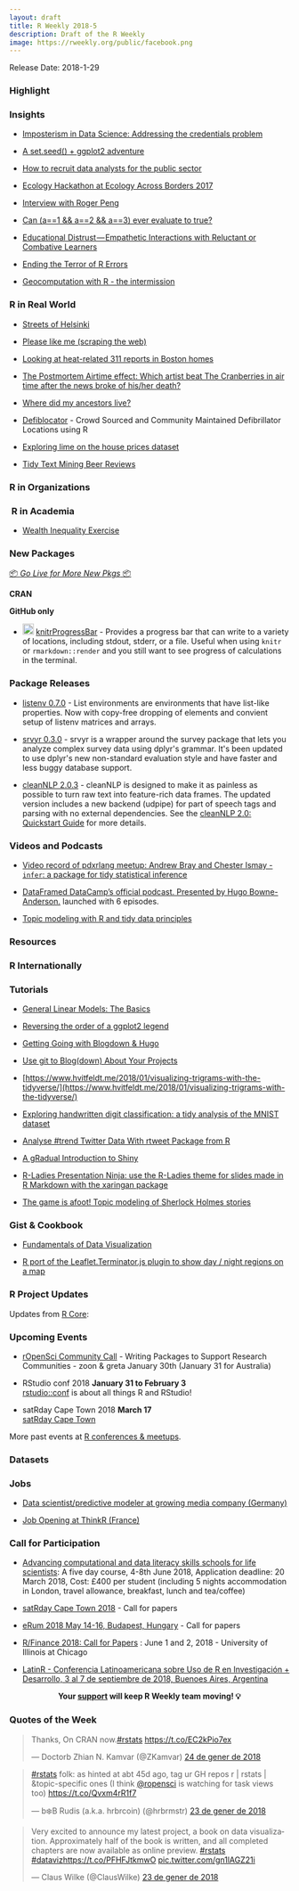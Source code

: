 ```yaml
---
layout: draft
title: R Weekly 2018-5
description: Draft of the R Weekly
image: https://rweekly.org/public/facebook.png
---
```


Release Date: 2018-1-29

###  Highlight



### Insights

+ [Imposterism in Data Science: Addressing the credentials problem](https://medium.com/@taraskaduk/imposterism-in-data-science-f96c29ae96ce)

+ [A set.seed() + ggplot2 adventure](http://livefreeordichotomize.com/2018/01/22/a-set-seed-ggplot2-adventure/)

+ [How to recruit data analysts for the public sector](http://ellisp.github.io/blog/2018/01/23/recruiting)

+ [Ecology Hackathon at Ecology Across Borders 2017](https://methodsblog.wordpress.com/2018/01/23/ecology-hackathon/)

+ [Interview with Roger Peng](https://user2018.r-project.org/blog/2018/01/24/interview-with-roger-peng/)

+ [Can (a==1 && a==2 && a==3) ever evaluate to true? ](http://colinfay.me/active-binding-r-enigma/)

+ [Educational Distrust — Empathetic Interactions with Reluctant or Combative Learners](https://medium.com/@kelly.obriant/educational-distrust-empathetic-interactions-with-reluctant-or-combative-learners-aac94f3a6e76)

+ [Ending the Terror of R Errors](https://methodsblog.wordpress.com/2018/01/26/r-errors/)

+ [Geocomputation with R - the intermission](https://nowosad.github.io/post/geocomputation-with-r-the-intermission/)

### R in Real World

+ [Streets of Helsinki](http://tuijasonkkila.fi/blog/2018/01/streets-of-helsinki/)

+ [Please like me (scraping the web)](https://emmavestesson.netlify.com/2018/01/please-like-me/)

+ [Looking at heat-related 311 reports in Boston homes](http://katiejolly.io/blog/2018-01-22/heat-reports-boston)

+ [The Postmortem Airtime effect: Which artist beat The Cranberries in air time after the news broke of his/her death?](https://suzanbaert.netlify.com/2018/01/postmortemplaylist/)

+ [Where did my ancestors live?](https://genesandhistory.wordpress.com/2018/01/23/where-did-my-ancestors-live/)  

+ [Defiblocator](https://deanmarchiori.github.io/2017-12-12-defiblocator/) - Crowd Sourced and Community Maintained Defibrillator Locations using R

+ [Exploring lime on the house prices dataset](http://blog.haunschmid.name/lime-on-regression-model-house-prices/)

+ [Tidy Text Mining Beer Reviews](http://kaylinwalker.com/tidy-text-beer/)

###  R in Organizations



###  R in Academia

+ [Wealth Inequality Exercise](http://seankross.com/notes/modeling-inequality/)

###  New Packages

<p class="added-hostname"><a href="https://rweekly.org/live" target="_blank" class="externalLink">📦 <i>Go Live for More New Pkgs</i> 📦</a></p>

**CRAN**



**GitHub only**

+ <img class='emoji' src="https://link.rweekly.org/g" width='20' /> [knitrProgressBar](https://github.com/rmflight/knitrProgressBar) - Provides a progress bar that can write to a variety of locations, including stdout, stderr, or a file. Useful when using `knitr` or `rmarkdown::render` and you still want to see progress of calculations in the terminal.




### Package Releases

+ [listenv 0.7.0](https://cran.r-project.org/package=listenv) - List environments are environments that have list-like properties. Now with copy-free dropping of elements and convient setup of listenv matrices and arrays.

+ [srvyr 0.3.0](https://cran.r-project.org/package=srvyr) - srvyr is a wrapper around the survey package that lets you analyze complex survey data using dplyr's grammar. It's been updated to use dplyr's new non-standard evaluation style and have faster and less buggy database support.

+ [cleanNLP 2.0.3](https://cran.r-project.org/package=cleanNLP) - cleanNLP is designed to make it as painless as possible to turn raw text into feature-rich data frames. The updated version includes a new backend (udpipe) for part of speech tags and parsing with no external dependencies. See the [cleanNLP 2.0: Quickstart Guide](https://statsmaths.github.io/blog/cleanNLP2-quickstart/) for more details.

###  Videos and Podcasts

+ [Video record of pdxrlang meetup: Andrew Bray and Chester Ismay - `infer`: a package for tidy statistical inference](https://www.youtube.com/watch?v=kTGtgO2WcAw)

+ [DataFramed DataCamp’s official podcast. Presented by Hugo Bowne-Anderson.](https://www.datacamp.com/community/podcast) launched with 6 episodes.

+ [Topic modeling with R and tidy data principles](https://youtu.be/evTuL-RcRpc)

###  Resources



### R Internationally




###  Tutorials

+ [General Linear Models: The Basics](http://www.seascapemodels.org/rstats/2018/01/19/intro-to-glms.html)

+ [Reversing the order of a ggplot2 legend](https://aosmith.rbind.io/2018/01/19/reversing-the-order-of-a-ggplot2-legend/)

+ [Getting Going with Blogdown & Hugo](https://mltconsecol.github.io/post/20170123_blogdown_hugo/)

+ [Use git to Blog(down) About Your Projects](https://timmastny.rbind.io/blog/git-blogdown-projects-workflow/)

+ [https://www.hvitfeldt.me/2018/01/visualizing-trigrams-with-the-tidyverse/](https://www.hvitfeldt.me/2018/01/visualizing-trigrams-with-the-tidyverse/)

+ [Exploring handwritten digit classification: a tidy analysis of the MNIST dataset](http://varianceexplained.org/r/digit-eda/)

+ [Analyse #trend Twitter Data With rtweet Package from R](https://brennonborbon.wordpress.com/2018/01/23/analyse-trend-twitter-data-with-rtweet-package-from-r/)

+ [A gRadual Introduction to Shiny](http://laderast.github.io/2018/01/23/gradual-introduction-to-shiny/)

+ [R-Ladies Presentation Ninja: use the R-Ladies theme for slides made in R Markdown with the xaringan package](https://alison.rbind.io/post/r-ladies-slides/)

+ [The game is afoot! Topic modeling of Sherlock Holmes stories ](https://juliasilge.com/blog/sherlock-holmes-stm/)

<!--<div class="post-more-begin"></div><div class="post-more-end"></div>-->

### Gist & Cookbook

+ [Fundamentals of Data Visualization](http://serialmentor.com/blog/2018/1/23/fundamentals-of-data-visualization)

+ [R port of the Leaflet.Terminator.js plugin to show day / night regions on a map ](https://github.com/JoGall/terminator)

###  R Project Updates

Updates from [R Core](http://developer.r-project.org/blosxom.cgi/R-devel/NEWS):


###  Upcoming Events

+ [rOpenSci Community Call](https://ropensci.org/blog/2018/01/03/comm-call-v15/) - Writing Packages to Support Research Communities - zoon & greta
January 30th (January 31 for Australia)

+ RStudio conf 2018 **January 31 to February 3** <br />
[rstudio::conf](https://www.rstudio.com/conference/) is about all things R and RStudio!

+ satRday Cape Town 2018 **March 17** <br />
[satRday Cape Town](http://capetown2018.satrdays.org/)

<!-- + R/Finance 2018 **June 1 and 2** <br />
[Applied Finance with R](http://www.rinfinance.com).

+ [CascadiaRConf](https://cascadiarconf.com/) **June 2, 2018**
Portland, OR, US

+ [7eme Rencontres R](https://r2018-rennes.sciencesconf.org/)  **5 & 6 July 2018** <br />
Rennes - Agrocampus

+ useR! 2018 **July 10, 2018** <br />
The annual useR! conference is the main meeting of the international R user and developer community. -->

More past events at [R conferences & meetups](https://conf.rweekly.org).

### Datasets




### Jobs

+ [Data scientist/predictive modeler at growing media company (Germany)](https://mitarbeiterwerben.vnrag.de/de/candidate/job/jrwFFvhzl2/B8iARla0e)

+ [Job Opening at ThinkR (France)](https://thinkr.fr/rejoindre-thinkr/)

###  Call for Participation

+ [Advancing computational and data literacy skills schools for life scientists](http://www.nhm.ac.uk/our-science/courses-and-students/advancing-computational-and-data-literacy-for-life-scientists.html): A five day course, 4-8th June 2018, Application deadline: 20 March 2018, Cost: £400 per student (including 5 nights accommodation in London, travel allowance, breakfast, lunch and tea/coffee)

+ [satRday Cape Town 2018](http://capetown2018.satrdays.org/#callforpapers) - Call for papers

+ [eRum 2018 May 14-16, Budapest, Hungary](http://2018.erum.io/#cfp) - Call for papers

+ [R/Finance 2018: Call for Papers](http://blog.fosstrading.com/2018/01/rfinance-2018-call-for-papers.html) : June 1 and 2, 2018 - University of Illinois at Chicago

+ [LatinR - Conferencia Latinoamericana sobre Uso de R en Investigación + Desarrollo, 3 al 7 de septiembre de 2018, Buenoes Aires, Argentina](http://47jaiio.sadio.org.ar/index.php?q=node/125)

<p class="hide-support added-hostname support-rweekly" style="text-align: center;font-weight: bold;">Your <a class="non-visited externalLink" href="https://www.patreon.com/rweekly" onclick="pas(this)">support</a> will keep R Weekly team moving! 💡</p>

###  Quotes of the Week

<blockquote class="twitter-tweet" data-lang="ca"><p lang="en" dir="ltr">Thanks, On CRAN now.<a href="https://twitter.com/hashtag/rstats?src=hash&amp;ref_src=twsrc%5Etfw">#rstats</a> <a href="https://t.co/EC2kPio7ex">https://t.co/EC2kPio7ex</a></p>&mdash; Doctorb Zhian N. Kamvar (@ZKamvar) <a href="https://twitter.com/ZKamvar/status/955962511437762560?ref_src=twsrc%5Etfw">24 de gener de 2018</a></blockquote>

<blockquote class="twitter-tweet" data-lang="ca"><p lang="en" dir="ltr"><a href="https://twitter.com/hashtag/rstats?src=hash&amp;ref_src=twsrc%5Etfw">#rstats</a> folk: as hinted at abt 45d ago, tag ur GH repos r | rstats | &amp;topic-specific ones (I think <a href="https://twitter.com/rOpenSci?ref_src=twsrc%5Etfw">@ropensci</a> is watching for task views too) <a href="https://t.co/Qvxm4rR1f7">https://t.co/Qvxm4rR1f7</a></p>&mdash; b❄️B Rudis (a.k.a. hrbrcoin) (@hrbrmstr) <a href="https://twitter.com/hrbrmstr/status/955935044027248642?ref_src=twsrc%5Etfw">23 de gener de 2018</a></blockquote>

<blockquote class="twitter-tweet" data-lang="ca"><p lang="en" dir="ltr">Very excited to announce my latest project, a book on data visualization. Approximately half of the book is written, and all completed chapters are now available as online preview. <a href="https://twitter.com/hashtag/rstats?src=hash&amp;ref_src=twsrc%5Etfw">#rstats</a> <a href="https://twitter.com/hashtag/dataviz?src=hash&amp;ref_src=twsrc%5Etfw">#dataviz</a><a href="https://t.co/PFHFJtkmwO">https://t.co/PFHFJtkmwO</a> <a href="https://t.co/gn1lAGZ21i">pic.twitter.com/gn1lAGZ21i</a></p>&mdash; Claus Wilke (@ClausWilke) <a href="https://twitter.com/ClausWilke/status/955875568481955842?ref_src=twsrc%5Etfw">23 de gener de 2018</a></blockquote>

